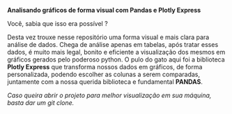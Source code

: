 **Analisando gráficos de forma visual com Pandas e Plotly Express** 

Você, sabia que isso era possível ?

Desta vez trouxe nesse repositório uma forma visual e mais clara para análise de dados. Chega de análise apenas em tabelas, após tratar esses dados, é muito mais legal, bonito e eficiente a visualização dos mesmos em gráficos gerados pelo poderoso python. 
O pulo do gato aqui foi a biblioteca **Plotly Express** que transforma nossos dados em gráficos, de forma personalizada, podendo escolher as colunas a serem comparadas, juntamente com a nossa querida biblioteca e fundamental **PANDAS**. 

*Caso queira abrir o projeto para melhor visualização em sua máquina, basta dar um git clone.* 
